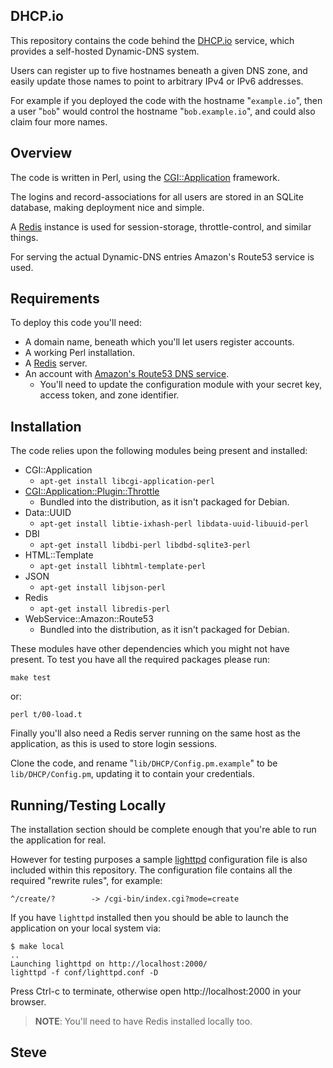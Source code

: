 DHCP.io
-------

This repository contains the code behind the [DHCP.io](http://dhcp.io/) service,
which provides a self-hosted Dynamic-DNS system.

Users can register up to five hostnames beneath a given DNS zone, and easily
update those names to point to arbitrary IPv4 or IPv6 addresses.

For example if you deployed the code with the hostname "`example.io`", then a user
"`bob`" would control the hostname "`bob.example.io`", and could also claim four more names.



Overview
--------

The code is written in Perl, using the [CGI::Application](http://search.cpan.org/perldoc?CGI%3A%3AApplication) framework.

The logins and record-associations for all users are stored in an SQLite
database, making deployment nice and simple.

A [Redis](http://redis.io/) instance is used for session-storage, throttle-control, and similar things.

For serving the actual Dynamic-DNS entries Amazon's Route53 service is used.


Requirements
------------

To deploy this code you'll need:

* A domain name, beneath which you'll let users register accounts.
* A working Perl installation.
* A [Redis](http://redis.io/) server.
* An account with [Amazon's Route53 DNS service](http://aws.amazon.com/route53/).
   * You'll need to update the configuration module with your secret key, access token, and zone identifier.


Installation
------------

The code relies upon the following modules being present and installed:

* CGI::Application
  * `apt-get install libcgi-application-perl`
* [CGI::Application::Plugin::Throttle](http://search.cpan.org/dist/CGI-Application-Plugin-Throttle/)
  * Bundled into the distribution, as it isn't packaged for Debian.
* Data::UUID
  * `apt-get install libtie-ixhash-perl libdata-uuid-libuuid-perl`
* DBI
  * `apt-get install libdbi-perl libdbd-sqlite3-perl`
* HTML::Template
  * `apt-get install libhtml-template-perl`
* JSON
  * `apt-get install libjson-perl`
* Redis
  * `apt-get install libredis-perl`
* WebService::Amazon::Route53
  * Bundled into the distribution, as it isn't packaged for Debian.

These modules have other dependencies which you might not have present.
To test you have all the required packages please run:

    make test

or:

    perl t/00-load.t


Finally you'll also need a Redis server running on the same host as
the application, as this is used to store login sessions.

Clone the code, and rename "`lib/DHCP/Config.pm.example`" to be `lib/DHCP/Config.pm`, updating it to contain your credentials.


Running/Testing Locally
-----------------------

The installation section should be complete enough that you're
able to run the application for real.

However for testing purposes a sample [lighttpd](http://www.lighttpd.net/) configuration file
is also included within this repository.  The configuration file contains
all the required "rewrite rules", for example:

    ^/create/?        -> /cgi-bin/index.cgi?mode=create

If you have `lighttpd` installed then you should be able to launch the
application on your local system via:

    $ make local
    ..
    Launching lighttpd on http://localhost:2000/
    lighttpd -f conf/lighttpd.conf -D

Press Ctrl-c to terminate, otherwise open http://localhost:2000 in your
browser.

> **NOTE**: You'll need to have Redis installed locally too.


Steve
--
